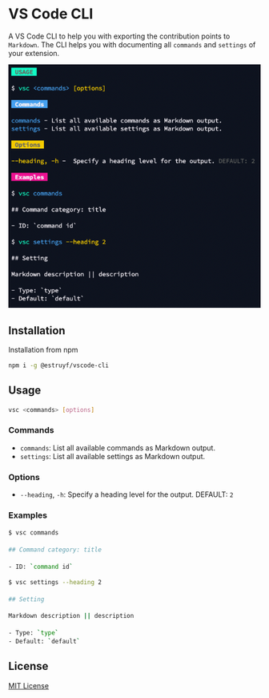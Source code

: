 # VS Code CLI

A VS Code CLI to help you with exporting the contribution points to `Markdown`. The CLI helps you with documenting all `commands` and `settings` of your extension.

![](./assets/help.png)

## Installation

Installation from npm

```bash
npm i -g @estruyf/vscode-cli
```

## Usage

```bash
vsc <commands> [options] 
```

### Commands

- `commands`: List all available commands as Markdown output.
- `settings`: List all available settings as Markdown output.

### Options

- `--heading`, `-h`: Specify a heading level for the output. DEFAULT: `2`

### Examples

```bash
$ vsc commands

## Command category: title

- ID: `command id`
```

```bash
$ vsc settings --heading 2

## Setting

Markdown description || description

- Type: `type`
- Default: `default`
```

## License

[MIT License](./LICENSE)